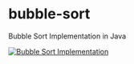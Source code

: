 # bubble-sort
Bubble Sort Implementation in Java

[![Bubble Sort Implementation](http://img.youtube.com/vi/7osIYk06Q04/0.jpg)](http://www.youtube.com/watch?v=7osIYk06Q04 "Bubble Sort Implementation")
